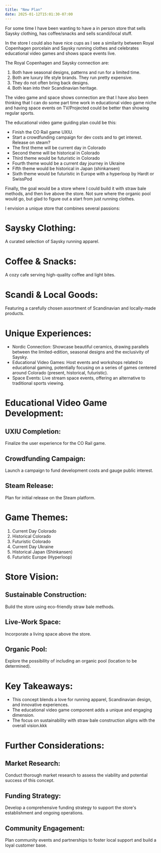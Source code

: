 ```yaml
---
title: "New Plan"
date: 2025-01-12T15:01:30-07:00
---
```

For some time I have been wanting to have a in person store that sells Saysky clothing, has coffee/snacks and sells scandi/local stuff.

In the store I could also have nice cups as I see a similarity between Royal Copenhagen porcelain and Saysky running clothes and celebrates educational video games and shows space events live.

The Royal Copenhagen and Saysky connection are:

1. Both have seasonal designs, patterns and run for a limited time.
2. Both are luxury life style brands. They run pretty expensive. 
3. They do not often bring back designs.
4. Both lean into their Scandinavian heritage. 

The video game and space shows connection are that I have also been thinking that I can do some part time work in educational video game niche and having space events on TV/Projected could be better than showing regular sports. 

The educational video game guiding plan could be this: 

- Finish the CO Rail game UXIU. 
- Start a crowdfunding campaign for dev costs and to get interest. Release on steam?
- The first theme will be current day in Colorado
- Second theme will be historical in Colorado
- Third theme would be futuristic in Colorado
- Fourth theme would be a current day journey in Ukraine  
- Fifth theme would be historical in Japan (shinkansen)
- Sixth theme would be futuristic in Europe with a hyperloop by Hardt or SwissPod

Finally, the goal would be a store where I could build it with straw bale methods, and then live above the store. Not sure where the organic pool would go, but glad to figure out a start from just running clothes. 

I envision a unique store that combines several passions:

# Saysky Clothing: 
A curated selection of Saysky running apparel.
# Coffee & Snacks: 
A cozy cafe serving high-quality coffee and light bites.
# Scandi & Local Goods: 
Featuring a carefully chosen assortment of Scandinavian and locally-made products.


# Unique Experiences:
- Nordic Connection: Showcase beautiful ceramics, drawing parallels between the limited-edition, seasonal designs and the exclusivity of Saysky.
- Educational Video Games: Host events and workshops related to educational gaming, potentially focusing on a series of games centered around Colorado (present, historical, futuristic).
- Space Events: Live stream space events, offering an alternative to traditional sports viewing.

# Educational Video Game Development:

## UXIU Completion: 
Finalize the user experience for the CO Rail game.
## Crowdfunding Campaign: 
Launch a campaign to fund development costs and gauge public interest.
## Steam Release: 
Plan for initial release on the Steam platform.

# Game Themes: 
1. Current Day Colorado
2. Historical Colorado
3. Futuristic Colorado
4. Current Day Ukraine
5. Historical Japan (Shinkansen)
6. Futuristic Europe (Hyperloop)

# Store Vision:

## Sustainable Construction: 
Build the store using eco-friendly straw bale methods.
## Live-Work Space: 
Incorporate a living space above the store.
## Organic Pool: 
Explore the possibility of including an organic pool (location to be determined).

# Key Takeaways:

- This concept blends a love for running apparel, Scandinavian design, and innovative experiences.
- The educational video game component adds a unique and engaging dimension.
- The focus on sustainability with straw bale construction aligns with the overall vision.kkk

# Further Considerations:

## Market Research: 
Conduct thorough market research to assess the viability and potential success of this concept.
## Funding Strategy: 
Develop a comprehensive funding strategy to support the store's establishment and ongoing operations.
## Community Engagement: 
Plan community events and partnerships to foster local support and build a loyal customer base.



